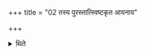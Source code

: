 +++
title = "02 तस्य पुरस्तात्स्विष्टकृत आयनाय"

+++

<details><summary>थिते</summary>

तस्य पुरस्तात्स्विष्टकृत आयनाय स्वाहा प्रायणाय स्वाहेत्युद्द्रावाञ्जुहोति २
</details>
